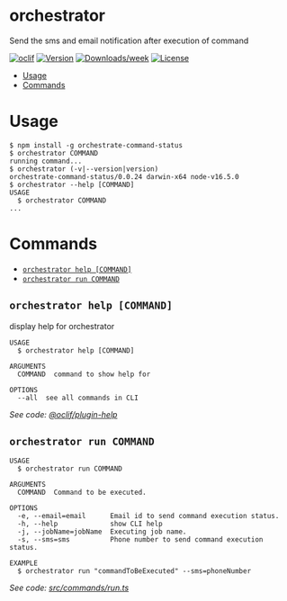orchestrator
============

Send the sms and email notification after execution of command

[![oclif](https://img.shields.io/badge/cli-oclif-brightgreen.svg)](https://oclif.io)
[![Version](https://img.shields.io/npm/v/orchestrator.svg)](https://npmjs.org/package/orchestrator)
[![Downloads/week](https://img.shields.io/npm/dw/orchestrator.svg)](https://npmjs.org/package/orchestrator)
[![License](https://img.shields.io/npm/l/orchestrator.svg)](https://github.com/lakshmiravali/orchestrator/blob/master/package.json)

<!-- toc -->
* [Usage](#usage)
* [Commands](#commands)
<!-- tocstop -->
# Usage
<!-- usage -->
```sh-session
$ npm install -g orchestrate-command-status
$ orchestrator COMMAND
running command...
$ orchestrator (-v|--version|version)
orchestrate-command-status/0.0.24 darwin-x64 node-v16.5.0
$ orchestrator --help [COMMAND]
USAGE
  $ orchestrator COMMAND
...
```
<!-- usagestop -->
# Commands
<!-- commands -->
* [`orchestrator help [COMMAND]`](#orchestrator-help-command)
* [`orchestrator run COMMAND`](#orchestrator-run-command)

## `orchestrator help [COMMAND]`

display help for orchestrator

```
USAGE
  $ orchestrator help [COMMAND]

ARGUMENTS
  COMMAND  command to show help for

OPTIONS
  --all  see all commands in CLI
```

_See code: [@oclif/plugin-help](https://github.com/oclif/plugin-help/blob/v3.2.2/src/commands/help.ts)_

## `orchestrator run COMMAND`

```
USAGE
  $ orchestrator run COMMAND

ARGUMENTS
  COMMAND  Command to be executed.

OPTIONS
  -e, --email=email      Email id to send command execution status.
  -h, --help             show CLI help
  -j, --jobName=jobName  Executing job name.
  -s, --sms=sms          Phone number to send command execution status.

EXAMPLE
  $ orchestrator run "commandToBeExecuted" --sms=phoneNumber
```

_See code: [src/commands/run.ts](https://github.com/lakshmiravali/orchestrator/blob/v0.0.24/src/commands/run.ts)_
<!-- commandsstop -->
